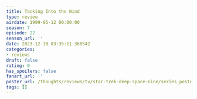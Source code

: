 ```yaml
---
title: Tacking Into the Wind
type: review
airdate: 1999-05-12 00:00:00
season: 7
episode: 22
season_url: ''
date: 2023-12-10 03:35:11.368542
categories:
- reviews
draft: false
rating: 0
has_spoilers: false
fanart_url: ''
poster_url: /thoughts/reviews/tv/star-trek-deep-space-nine/series_poster.jpg
tags: []
---
```


